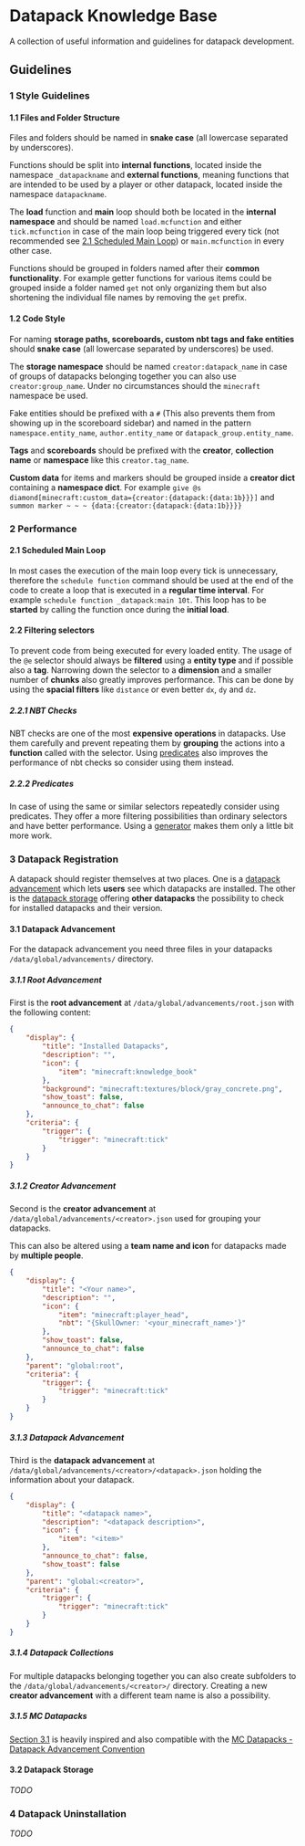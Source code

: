 # Datapack Knowledge Base

A collection of useful information and guidelines for datapack development.

## Guidelines

### 1 Style Guidelines

#### 1.1 Files and Folder Structure

Files and folders should be named in **snake case** (all lowercase separated by underscores).

Functions should be split into **internal functions**, located inside the namespace `_datapackname` and **external functions**, meaning functions that are intended to be used by a player or other datapack, located inside the namespace `datapackname`.

The **load** function and **main** loop should both be located in the **internal namespace** and should be named `load.mcfunction` and either `tick.mcfunction` in case of the main loop being triggered every tick (not recommended see [2.1 Scheduled Main Loop](#21-Scheduled-Main-Loop)) or `main.mcfunction` in every other case.

Functions should be grouped in folders named after their **common functionality**. For example getter functions for various items could be grouped inside a folder named `get` not only organizing them but also shortening the individual file names by removing the `get` prefix.

#### 1.2 Code Style

For naming **storage paths, scoreboards, custom nbt tags and fake entities** should **snake case** (all lowercase separated by underscores) be used.

The **storage namespace** should be named `creator:datapack_name` in case of groups of datapacks belonging together you can also use `creator:group_name`. Under no circumstances should the `minecraft` namespace be used.

Fake entities should be prefixed with a `#` (This also prevents them from showing up in the scoreboard sidebar) and named in the pattern `namespace.entity_name`, `author.entity_name` or `datapack_group.entity_name`.

**Tags** and **scoreboards** should be prefixed with the **creator**, **collection name** or **namespace** like this `creator.tag_name`.

**Custom data** for items and markers should be grouped inside a **creator dict** containing a **namespace dict**. For example `give @s diamond[minecraft:custom_data={creator:{datapack:{data:1b}}}]` and `summon marker ~ ~ ~ {data:{creator:{datapack:{data:1b}}}}`

### 2 Performance

#### 2.1 Scheduled Main Loop

In most cases the execution of the main loop every tick is unnecessary, therefore the `schedule function` command should be used at the end of the code to create a loop that is executed in a **regular time interval**. For example `schedule function _datapack:main 10t`. This loop has to be **started** by calling the function once during the **initial load**.

#### 2.2 Filtering selectors

To prevent code from being executed for every loaded entity. The usage of the `@e` selector should always be **filtered** using a **entity type** and if possible also a **tag**. Narrowing down the selector to a **dimension** and a smaller number of **chunks** also greatly improves performance. This can be done by using the **spacial filters** like `distance` or even better `dx`, `dy` and `dz`.

##### 2.2.1 NBT Checks

NBT checks are one of the most **expensive operations** in datapacks. Use them carefully and prevent repeating them by **grouping** the actions into a **function** called with the selector. Using [predicates](#222-Predicates) also improves the performance of nbt checks so consider using them instead.

##### 2.2.2 Predicates

In case of using the same or similar selectors repeatedly consider using predicates. They offer a more filtering possibilities than ordinary selectors and have better performance. Using a [generator](https://misode.github.io/predicate/) makes them only a little bit more work.

### 3 Datapack Registration

A datapack should register themselves at two places. One is a [datapack advancement](#31-Datapack-Advancement) which lets **users** see which datapacks are installed. The other is the [datapack storage](#32-Datapack-Storage) offering **other datapacks** the possibility to check for installed datapacks and their version.

#### 3.1 Datapack Advancement

For the datapack advancement you need three files in your datapacks `/data/global/advancements/` directory.

##### 3.1.1 Root Advancement

First is the **root advancement** at `/data/global/advancements/root.json` with the following content:

```json
{
    "display": {
        "title": "Installed Datapacks",
        "description": "",
        "icon": {
            "item": "minecraft:knowledge_book"
        },
        "background": "minecraft:textures/block/gray_concrete.png",
        "show_toast": false,
        "announce_to_chat": false
    },
    "criteria": {
        "trigger": {
            "trigger": "minecraft:tick"
        }
    }
}
```

##### 3.1.2 Creator Advancement

Second is the **creator advancement** at `/data/global/advancements/<creator>.json` used for grouping your datapacks.

This can also be altered using a **team name and icon** for datapacks made by **multiple people**.

```json
{
    "display": {
        "title": "<Your name>",
        "description": "",
        "icon": {
            "item": "minecraft:player_head",
            "nbt": "{SkullOwner: '<your_minecraft_name>'}"
        },
        "show_toast": false,
        "announce_to_chat": false
    },
    "parent": "global:root",
    "criteria": {
        "trigger": {
            "trigger": "minecraft:tick"
        }
    }
}
```

##### 3.1.3 Datapack Advancement

Third is the **datapack advancement** at `/data/global/advancements/<creator>/<datapack>.json` holding the information about your datapack.

```json
{
    "display": {
        "title": "<datapack name>",
        "description": "<datapack description>",
        "icon": {
            "item": "<item>"
        },
        "announce_to_chat": false,
        "show_toast": false
    },
    "parent": "global:<creator>",
    "criteria": {
        "trigger": {
            "trigger": "minecraft:tick"
        }
    }
}
```

##### 3.1.4 Datapack Collections

For multiple datapacks belonging together you can also create subfolders to the `/data/global/advancements/<creator>/` directory. Creating a new **creator advancement** with a different team name is also a possibility.

##### 3.1.5 MC Datapacks

[Section 3.1](#31-Datapack-Advancement) is heavily inspired and also compatible with the [MC Datapacks - Datapack Advancement Convention](https://mc-datapacks.github.io/en/conventions/datapack_advancement.html)

#### 3.2 Datapack Storage

_TODO_

### 4 Datapack Uninstallation

_TODO_
